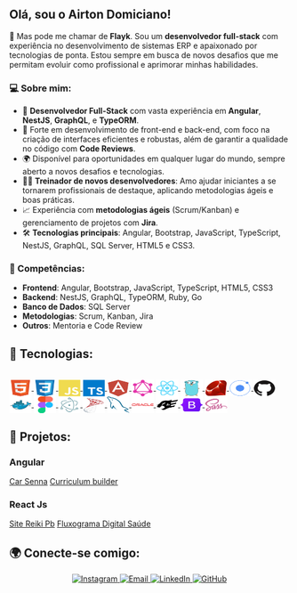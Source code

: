 ## Olá, sou o Airton Domiciano! 

👋 Mas pode me chamar de **Flayk**. Sou um **desenvolvedor full-stack** com experiência no desenvolvimento de sistemas ERP e apaixonado por tecnologias de ponta. Estou sempre em busca de novos desafios que me permitam evoluir como profissional e aprimorar minhas habilidades.

### 💻 Sobre mim:
- 🚀 **Desenvolvedor Full-Stack** com vasta experiência em **Angular**, **NestJS**, **GraphQL**, e **TypeORM**.
- 💼 Forte em desenvolvimento de front-end e back-end, com foco na criação de interfaces eficientes e robustas, além de garantir a qualidade no código com **Code Reviews**.
- 🌍 Disponível para oportunidades em qualquer lugar do mundo, sempre aberto a novos desafios e tecnologias.
- 🧑‍🏫 **Treinador de novos desenvolvedores**: Amo ajudar iniciantes a se tornarem profissionais de destaque, aplicando metodologias ágeis e boas práticas.
- 📈 Experiência com **metodologias ágeis** (Scrum/Kanban) e gerenciamento de projetos com **Jira**.
- 🛠 **Tecnologias principais**: Angular, Bootstrap, JavaScript, TypeScript, NestJS, GraphQL, SQL Server, HTML5 e CSS3.

### 🌟 Competências:
- **Frontend**: Angular, Bootstrap, JavaScript, TypeScript, HTML5, CSS3
- **Backend**: NestJS, GraphQL, TypeORM, Ruby, Go
- **Banco de Dados**: SQL Server
- **Metodologias**: Scrum, Kanban, Jira
- **Outros**: Mentoria e Code Review

## 🚀 Tecnologias:

<div style="display: inline_block"><br>
  <a href="https://developer.mozilla.org/en-US/docs/Web/HTML" target="_blank">
    <img align="center" alt="HTML" height="30" width="40" src="https://raw.githubusercontent.com/devicons/devicon/master/icons/html5/html5-original.svg">
  </a>
  <a href="https://developer.mozilla.org/en-US/docs/Web/CSS" target="_blank">
    <img align="center" alt="CSS" height="30" width="40" src="https://raw.githubusercontent.com/devicons/devicon/master/icons/css3/css3-original.svg">
  </a>
  <a href="https://developer.mozilla.org/en-US/docs/Web/JavaScript" target="_blank">
    <img align="center" alt="Js" height="30" width="40" src="https://raw.githubusercontent.com/devicons/devicon/master/icons/javascript/javascript-plain.svg">
  </a>
  <a href="https://www.typescriptlang.org/" target="_blank">
    <img align="center" alt="Ts" height="30" width="40" src="https://raw.githubusercontent.com/devicons/devicon/master/icons/typescript/typescript-plain.svg">
  </a>
  <a href="https://angular.io/" target="_blank">
    <img align="center" alt="Angular" height="30" width="40" src="https://raw.githubusercontent.com/devicons/devicon/master/icons/angularjs/angularjs-plain.svg">
  </a>
  <a href="https://graphql.org/" target="_blank">
    <img align="center" alt="GraphQL" height="30" width="40" src="https://raw.githubusercontent.com/devicons/devicon/master/icons/graphql/graphql-plain.svg">
  </a>
  <a href="https://reactjs.org/" target="_blank">
    <img align="center" alt="React" height="30" width="40" src="https://raw.githubusercontent.com/devicons/devicon/master/icons/react/react-original.svg">
  </a>
  <a href="https://golang.org/" target="_blank">
    <img align="center" alt="GO Lang" height="30" width="40" src="https://raw.githubusercontent.com/devicons/devicon/master/icons/go/go-original.svg">
  </a>
  <a href="https://www.ruby-lang.org/en/" target="_blank">
    <img align="center" alt="Ruby" height="30" width="40" src="https://raw.githubusercontent.com/devicons/devicon/master/icons/ruby/ruby-original.svg">
  </a>
  <a href="https://ionicframework.com/" target="_blank">
  <img align="center" alt="Ionic" height="30" width="40" src="https://raw.githubusercontent.com/devicons/devicon/master/icons/ionic/ionic-original.svg">
</a>
<a href="https://github.com/" target="_blank">
  <img align="center" alt="GitHub" height="30" width="40" src="https://raw.githubusercontent.com/devicons/devicon/master/icons/github/github-original.svg">
</a>
<a href="https://www.docker.com/" target="_blank">
  <img align="center" alt="Docker" height="30" width="40" src="https://raw.githubusercontent.com/devicons/devicon/master/icons/docker/docker-original.svg">
</a>
<a href="https://www.figma.com/" target="_blank">
  <img align="center" alt="Figma" height="30" width="40" src="https://raw.githubusercontent.com/devicons/devicon/master/icons/figma/figma-original.svg">
</a>
<a href="https://www.electronjs.org/" target="_blank">
  <img align="center" alt="Electron" height="30" width="40" src="https://raw.githubusercontent.com/devicons/devicon/master/icons/electron/electron-original.svg">
</a>
<a href="https://www.microsoft.com/en-us/sql-server" target="_blank">
  <img align="center" alt="SQL Server" height="30" width="40" src="https://raw.githubusercontent.com/devicons/devicon/master/icons/microsoftsqlserver/microsoftsqlserver-original.svg">
</a>
<a href="https://www.mysql.com/" target="_blank">
  <img align="center" alt="MySQL" height="30" width="40" src="https://raw.githubusercontent.com/devicons/devicon/master/icons/mysql/mysql-original.svg">
</a>
<a href="https://www.oracle.com/database/" target="_blank">
  <img align="center" alt="Oracle" height="30" width="40" src="https://raw.githubusercontent.com/devicons/devicon/master/icons/oracle/oracle-original.svg">
</a>
<a href="https://www.fastify.io/" target="_blank">
  <img align="center" alt="Fastify" height="30" width="40" src="https://raw.githubusercontent.com/devicons/devicon/master/icons/fastify/fastify-original.svg">
</a>
<a href="https://getbootstrap.com/" target="_blank">
  <img align="center" alt="Bootstrap" height="30" width="40" src="https://raw.githubusercontent.com/devicons/devicon/master/icons/bootstrap/bootstrap-original.svg">
</a>
<a href="https://sass-lang.com/" target="_blank">
  <img align="center" alt="SCSS" height="30" width="40" src="https://raw.githubusercontent.com/devicons/devicon/master/icons/sass/sass-original.svg">
</a>

</div>


## 🚀 Projetos:

### Angular
[Car Senna](https://github.com/AirtonDomiciano/carSenna)
[Curriculum builder](https://github.com/AirtonDomiciano/curriculum-builder)

### React Js
[Site Reiki Pb](https://github.com/AirtonDomiciano/reiki-pb)
[Fluxograma Digital Saúde](https://github.com/AirtonDomiciano/health-tree)





## 🌍 Conecte-se comigo:

<div align="center">
  <a href="https://instagram.com/AirtonDomiciano" target="_blank">
    <img src="https://img.shields.io/badge/-Instagram-E4405F?style=for-the-badge&logo=instagram&logoColor=white" alt="Instagram"/>
  </a>
  <a href="mailto:airton_mio@hotmail.com" target="_blank">
    <img src="https://img.shields.io/badge/-Email-D14836?style=for-the-badge&logo=gmail&logoColor=white" alt="Email"/>
  </a>
  <a href="https://www.linkedin.com/in/airton-domiciano-93b081213" target="_blank">
    <img src="https://img.shields.io/badge/-LinkedIn-0077B5?style=for-the-badge&logo=linkedin&logoColor=white" alt="LinkedIn"/>
  </a>
  <a href="https://github.com/AirtonDomiciano" target="_blank">
    <img src="https://img.shields.io/badge/-GitHub-181717?style=for-the-badge&logo=github&logoColor=white" alt="GitHub"/>
  </a>
</div>

